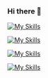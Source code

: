 ### Hi there 👋
[![My Skills](https://skillicons.dev/icons?i=cs,py,c,java)](https://skillicons.dev)


[![My Skills](https://skillicons.dev/icons?i=js,html,css,bootstrap)](https://skillicons.dev)

[![My Skills](https://skillicons.dev/icons?i=symfony,php,maven,spring)](https://skillicons.dev)

[![My Skills](https://skillicons.dev/icons?i=mysql,mongo)](https://skillicons.dev)


<!--
[![My Skills](https://skillicons.dev/icons?i=bitbucket,blender,debian,discord,bots,docker,dotnet,git,github,githubactions,gitlab,jquery,kotlin,laravel,linux,lua,md,nginx,opencv,postgres,postman,powershell,robloxstudio,vscode			)](https://skillicons.dev)
[![My Skills](https://skillicons.dev/icons?i=aws,azure,gcp)](https://skillicons.dev)
[![My Skills](https://skillicons.dev/icons?i=androidstudio)](https://skillicons.dev)



**Tibood/Tibood** is a ✨ _special_ ✨ repository because its `README.md` (this file) appears on your GitHub profile.

Here are some ideas to get you started:

- 🔭 I’m currently working on ...
- 🌱 I’m currently learning ...
- 👯 I’m looking to collaborate on ...
- 🤔 I’m looking for help with ...
- 💬 Ask me about ...
- 📫 How to reach me: ...
- 😄 Pronouns: ...
- ⚡ Fun fact: ...
-->
